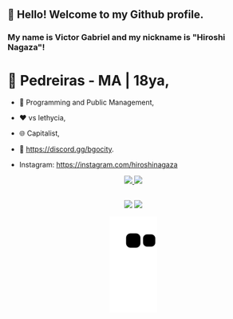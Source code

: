 ## 👋 Hello! Welcome to my Github profile.
### My name is Victor Gabriel and my nickname is "Hiroshi Nagaza"!

# 🌃 Pedreiras - MA | 18ya,
- 📖 Programming and Public Management,
- ❤ vs lethycia,
- 🌐 Capitalist,
- 💼 https://discord.gg/bgocity.

- Instagram: https://instagram.com/hiroshinagaza

<div align="center">
  <a href="https://github.com/Hiroshi-Nagaza">
  <img height="180em" src="https://github-readme-stats.vercel.app/api?username=Hiroshi-Nagaza&show_icons=true&theme=dark&include_all_commits=true&count_private=true"/>
  <img height="180em" src="https://github-readme-stats.vercel.app/api/top-langs/?username=Hiroshi-Nagaza&layout=compact&langs_count=7&theme=dark"/>
</div>
 
  ##
 
<div align="center">
 <a href="https://www.youtube.com/channel/UCiYRkWmxhurXGkjFJuT5l0Q" target="_blank"><img src="https://img.shields.io/badge/YouTube-FF0000?style=for-the-badge&logo=youtube&logoColor=white" target="_blank"></a>
 <a href="https://discord.gg/2YKn78zC25" target="_blank"><img src="https://img.shields.io/badge/Discord-7289DA?style=for-the-badge&logo=discord&logoColor=white" target="_blank"></a> 
  
  ![Snake animation](https://github.com/rafaballerini/rafaballerini/blob/output/github-contribution-grid-snake.svg)
 
</div>

  
<!---
Hiroshi-Nagaza/Hiroshi-Nagaza is a ✨ special ✨ repository because its `README.md` (this file) appears on your GitHub profile.
You can click the Preview link to take a look at your changes.
--->
